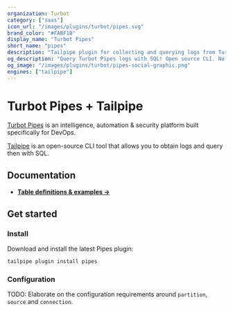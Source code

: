 ```yaml
---
organization: Turbot
category: ["saas"]
icon_url: "/images/plugins/turbot/pipes.svg"
brand_color: "#FABF1B"
display_name: "Turbot Pipes"
short_name: "pipes"
description: "Tailpipe plugin for collecting and querying logs from Turbot Pipes."
og_description: "Query Turbot Pipes logs with SQL! Open source CLI. No DB required."
og_image: "/images/plugins/turbot/pipes-social-graphic.png"
engines: ["tailpipe"]
---
```


# Turbot Pipes + Tailpipe

[Turbot Pipes](https://turbot.com/pipes) is an intelligence, automation & security platform built specifically for DevOps.

[Tailpipe](https://tailpipe.io) is an open-source CLI tool that allows you to obtain logs and query then with SQL.

<!-- TODO: Insert Example -->

## Documentation

- **[Table definitions & examples →](/plugins/turbot/pipes/tables)**

## Get started

### Install

Download and install the latest Pipes plugin:

```bash
tailpipe plugin install pipes
```

### Configuration

TODO: Elaborate on the configuration requirements around `partition`, `source` and `connection`.